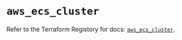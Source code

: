# `aws_ecs_cluster`

Refer to the Terraform Registory for docs: [`aws_ecs_cluster`](https://registry.terraform.io/providers/hashicorp/aws/4.63.0/docs/resources/ecs_cluster).

